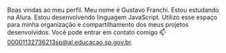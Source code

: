 Boas vindas ao meu perfil.
Meu nome é Gustavo Franchi.
Estou estudando na Alura.
Estou desenvolvendo linguagem JavaScript.
Utilizo esse espaço para minha organização e compartilhamento dos meus projetos desenvolvidos.
Você pode entrar em contato comigo 📫 00001132736213sp@al.educacao.sp.gov.br.
